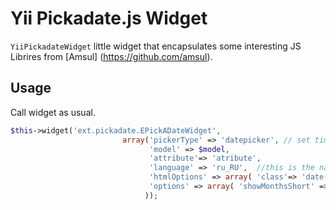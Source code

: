 Yii Pickadate.js Widget
========================

`YiiPickadateWidget` little widget that encapsulates some interesting JS Librires from [Amsul] (https://github.com/amsul).


Usage
-----
Call widget as usual.

```php
$this->widget('ext.pickadate.EPickADateWidget', 
			             array('pickerType' => 'datepicker', // set timepicker to change type.
                               'model' => $model,
                               'attribute'=> 'atribute',			             	
                               'language' => 'ru_RU',  //this is the name of a local file that placed in / assets / languages
                               'htmlOptions' => array( 'class'=> 'date-input'), //some htmloptions
                               'options' => array( 'showMonthsShort' => 'true'), //options that's should pass to JS 
						      ));

```



